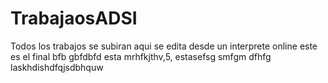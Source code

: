 TrabajaosADSI
=============

 Todos los trabajos se subiran aqui se edita desde un interprete online 
este es el final 
bfb gbfdbfd
esta   mrhfkjthv,5,
estasefsg smfgm dfhfg
laskhdishdfqjsdbhquw
